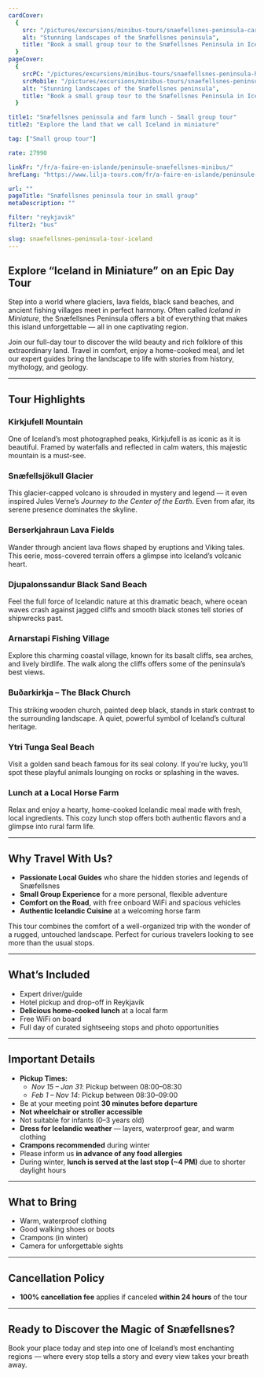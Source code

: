 ```yaml
---
cardCover:
  {
    src: "/pictures/excursions/minibus-tours/snaefellsnes-peninsula-card.webp",
    alt: "Stunning landscapes of the Snæfellsnes peninsula",
    title: "Book a small group tour to the Snæfellsnes Peninsula in Iceland",
  }
pageCover:
  {
    srcPC: "/pictures/excursions/minibus-tours/snaefellsnes-peninsula-header-pc.webp",
    srcMobile: "/pictures/excursions/minibus-tours/snaefellsnes-peninsula-header-mobile.webp",
    alt: "Stunning landscapes of the Snæfellsnes peninsula",
    title: "Book a small group tour to the Snæfellsnes Peninsula in Iceland",
  }

title1: "Snæfellsnes peninsula and farm lunch - Small group tour"
title2: "Explore the land that we call Iceland in miniature"

tag: ["Small group tour"]

rate: 27990

linkFr: "/fr/a-faire-en-islande/peninsule-snaefellsnes-minibus/"
hrefLang: "https://www.lilja-tours.com/fr/a-faire-en-islande/peninsule-snaefellsnes-minibus/"

url: ""
pageTitle: "Snæfellsnes peninsula tour in small group"
metaDescription: ""

filter: "reykjavik"
filter2: "bus"

slug: snaefellsnes-peninsula-tour-iceland
---
```


## **Explore “Iceland in Miniature” on an Epic Day Tour**

Step into a world where glaciers, lava fields, black sand beaches, and ancient fishing villages meet in perfect harmony. Often called _Iceland in Miniature_, the Snæfellsnes Peninsula offers a bit of everything that makes this island unforgettable — all in one captivating region.

Join our full-day tour to discover the wild beauty and rich folklore of this extraordinary land. Travel in comfort, enjoy a home-cooked meal, and let our expert guides bring the landscape to life with stories from history, mythology, and geology.

---

## **Tour Highlights**

### **Kirkjufell Mountain**

One of Iceland’s most photographed peaks, Kirkjufell is as iconic as it is beautiful. Framed by waterfalls and reflected in calm waters, this majestic mountain is a must-see.

### **Snæfellsjökull Glacier**

This glacier-capped volcano is shrouded in mystery and legend — it even inspired Jules Verne’s _Journey to the Center of the Earth_. Even from afar, its serene presence dominates the skyline.

### **Berserkjahraun Lava Fields**

Wander through ancient lava flows shaped by eruptions and Viking tales. This eerie, moss-covered terrain offers a glimpse into Iceland’s volcanic heart.

### **Djupalonssandur Black Sand Beach**

Feel the full force of Icelandic nature at this dramatic beach, where ocean waves crash against jagged cliffs and smooth black stones tell stories of shipwrecks past.

### **Arnarstapi Fishing Village**

Explore this charming coastal village, known for its basalt cliffs, sea arches, and lively birdlife. The walk along the cliffs offers some of the peninsula’s best views.

### **Buðarkirkja – The Black Church**

This striking wooden church, painted deep black, stands in stark contrast to the surrounding landscape. A quiet, powerful symbol of Iceland’s cultural heritage.

### **Ytri Tunga Seal Beach**

Visit a golden sand beach famous for its seal colony. If you're lucky, you’ll spot these playful animals lounging on rocks or splashing in the waves.

### **Lunch at a Local Horse Farm**

Relax and enjoy a hearty, home-cooked Icelandic meal made with fresh, local ingredients. This cozy lunch stop offers both authentic flavors and a glimpse into rural farm life.

---

## **Why Travel With Us?**

- **Passionate Local Guides** who share the hidden stories and legends of Snæfellsnes
- **Small Group Experience** for a more personal, flexible adventure
- **Comfort on the Road**, with free onboard WiFi and spacious vehicles
- **Authentic Icelandic Cuisine** at a welcoming horse farm

This tour combines the comfort of a well-organized trip with the wonder of a rugged, untouched landscape. Perfect for curious travelers looking to see more than the usual stops.

---

## **What’s Included**

- Expert driver/guide
- Hotel pickup and drop-off in Reykjavík
- **Delicious home-cooked lunch** at a local farm
- Free WiFi on board
- Full day of curated sightseeing stops and photo opportunities

---

## **Important Details**

- **Pickup Times:**
  - _Nov 15 – Jan 31_: Pickup between 08:00–08:30
  - _Feb 1 – Nov 14_: Pickup between 08:30–09:00
- Be at your meeting point **30 minutes before departure**
- **Not wheelchair or stroller accessible**
- Not suitable for infants (0–3 years old)
- **Dress for Icelandic weather** — layers, waterproof gear, and warm clothing
- **Crampons recommended** during winter
- Please inform us **in advance of any food allergies**
- During winter, **lunch is served at the last stop (~4 PM)** due to shorter daylight hours

---

## **What to Bring**

- Warm, waterproof clothing
- Good walking shoes or boots
- Crampons (in winter)
- Camera for unforgettable sights

---

## **Cancellation Policy**

- **100% cancellation fee** applies if canceled **within 24 hours** of the tour

---

## **Ready to Discover the Magic of Snæfellsnes?**

Book your place today and step into one of Iceland’s most enchanting regions — where every stop tells a story and every view takes your breath away.

<script type="text/javascript" src="https://widgets.bokun.io/assets/javascripts/apps/build/BokunWidgetsLoader.js?bookingChannelUUID=97236c68-b945-4a96-8587-660bdc4c45fd" async></script>

<div class="bokunWidget" data-src="https://widgets.bokun.io/online-sales/97236c68-b945-4a96-8587-660bdc4c45fd/experience-calendar/11369"></div>
